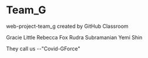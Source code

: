 # Team_G
web-project-team_g created by GitHub Classroom

Gracie Little
Rebecca Fox
Rudra Subramanian
Yemi Shin

They call us --"Covid-GForce"
